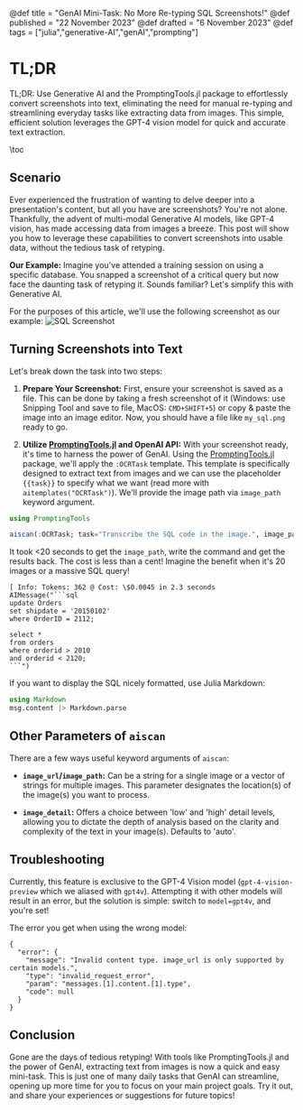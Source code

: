 @def title = "GenAI Mini-Task: No More Re-typing SQL Screenshots!"
@def published = "22 November 2023"
@def drafted = "6 November 2023"
@def tags = ["julia","generative-AI","genAI","prompting"]

# TL;DR
TL;DR: Use Generative AI and the PromptingTools.jl package to effortlessly convert screenshots into text, eliminating the need for manual re-typing and streamlining everyday tasks like extracting data from images. This simple, efficient solution leverages the GPT-4 vision model for quick and accurate text extraction.

\toc 

## Scenario

Ever experienced the frustration of wanting to delve deeper into a presentation's content, but all you have are screenshots? You're not alone. Thankfully, the advent of multi-modal Generative AI models, like GPT-4 vision, has made accessing data from images a breeze. This post will show you how to leverage these capabilities to convert screenshots into usable data, without the tedious task of retyping.

**Our Example:** Imagine you've attended a training session on using a specific database. You snapped a screenshot of a critical query but now face the daunting task of retyping it. Sounds familiar? Let's simplify this with Generative AI.

For the purposes of this article, we'll use the following screenshot as our example: ![SQL Screenshot](https://www.sqlservercentral.com/wp-content/uploads/legacy/8755f69180b7ac7ee76a69ae68ec36872a116ad4/24622.png)

## Turning Screenshots into Text

Let's break down the task into two steps:
1. **Prepare Your Screenshot:** First, ensure your screenshot is saved as a file. This can be done by taking a fresh screenshot of it (Windows: use Snipping Tool and save to file, MacOS: `CMD+SHIFT+5`) or copy & paste the image into an image editor. Now, you should have a file like `my_sql.png` ready to go.

2. **Utilize [PromptingTools.jl](https://github.com/svilupp/PromptingTools.jl) and OpenAI API:** With your screenshot ready, it's time to harness the power of GenAI. Using the [PromptingTools.jl](https://github.com/svilupp/PromptingTools.jl) package, we'll apply the `:OCRTask` template. This template is specifically designed to extract text from images and we can use the placeholder `{{task}}` to specify what we want (read more with `aitemplates("OCRTask")`). We'll provide the image path via `image_path` keyword argument.

```julia
using PromptingTools

aiscan(:OCRTask; task="Transcribe the SQL code in the image.", image_path="my_sql.png",model="gpt4v")
```

It took <20 seconds to get the `image_path`, write the command and get the results back.
The cost is less than a cent! Imagine the benefit when it's 20 images or a massive SQL query!

```plaintext
[ Info: Tokens: 362 @ Cost: \$0.0045 in 2.3 seconds
AIMessage("```sql
update Orders 
set shipdate = '20150102'
where OrderID = 2112;

select *
from orders
where orderid > 2010
and orderid < 2120;
```")
```

If you want to display the SQL nicely formatted, use Julia Markdown:
```julia
using Markdown
msg.content |> Markdown.parse
```

## Other Parameters of `aiscan`

There are a few ways useful keyword arguments of `aiscan`:
- **`image_url`/`image_path`:** Can be a string for a single image or a vector of strings for multiple images. This parameter designates the location(s) of the image(s) you want to process.

- **`image_detail`:** Offers a choice between 'low' and 'high' detail levels, allowing you to dictate the depth of analysis based on the clarity and complexity of the text in your image(s). Defaults to 'auto'.

## Troubleshooting
Currently, this feature is exclusive to the GPT-4 Vision model (`gpt-4-vision-preview` which we aliased with `gpt4v`). Attempting it with other models will result in an error, but the solution is simple: switch to `model=gpt4v`, and you're set!

The error you get when using the wrong model:
```plaintext
{
  "error": {
    "message": "Invalid content type. image_url is only supported by certain models.",
    "type": "invalid_request_error",
    "param": "messages.[1].content.[1].type",
    "code": null
  }
}
```

## Conclusion

Gone are the days of tedious retyping! With tools like PromptingTools.jl and the power of GenAI, extracting text from images is now a quick and easy mini-task. This is just one of many daily tasks that GenAI can streamline, opening up more time for you to focus on your main project goals. Try it out, and share your experiences or suggestions for future topics!